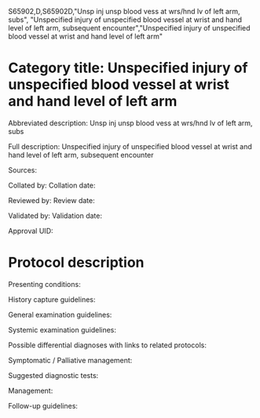 S65902,D,S65902D,"Unsp inj unsp blood vess at wrs/hnd lv of left arm, subs", "Unspecified injury of unspecified blood vessel at wrist and hand level of left arm, subsequent encounter","Unspecified injury of unspecified blood vessel at wrist and hand level of left arm"
# Category title: Unspecified injury of unspecified blood vessel at wrist and hand level of left arm

Abbreviated description: Unsp inj unsp blood vess at wrs/hnd lv of left arm, subs

Full description: Unspecified injury of unspecified blood vessel at wrist and hand level of left arm, subsequent encounter

Sources:

Collated by:
Collation date:

Reviewed by:
Review date:

Validated by:
Validation date:

Approval UID:

# Protocol description

Presenting conditions:

History capture guidelines:

General examination guidelines:

Systemic examination guidelines:

Possible differential diagnoses with links to related protocols:

Symptomatic / Palliative management:

Suggested diagnostic tests:

Management:

Follow-up guidelines:
